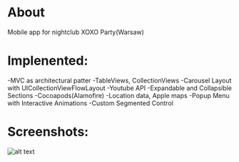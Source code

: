 # About
Mobile app for nightclub XOXO Party(Warsaw)


# Implenented:
-MVC as architectural patter
-TableViews, CollectionViews
-Carousel Layout with UICollectionViewFlowLayout
-Youtube API
-Expandable and Collapsible Sections
-Cocoapods(Alamofire)
-Location data, Apple maps
-Popup Menu with Interactive Animations
-Custom Segmented Control 

# Screenshots:

![alt text](https://www.apple.com/ac/structured-data/images/knowledge_graph_logo.png?201606271147)
